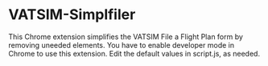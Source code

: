 # VATSIM-Simplfiler

This Chrome extension simplifies the VATSIM File a Flight Plan form by removing uneeded elements.
You have to enable developer mode in Chrome to use this extension.
Edit the default values in script.js, as needed.
